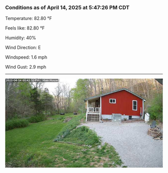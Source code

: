 ### Conditions as of April 14, 2025 at 5:47:26 PM CDT 

Temperature: 82.80 &deg;F

Feels like: 82.80 &deg;F

Humidity: 40%

Wind Direction: E

Windspeed: 1.6 mph

Wind Gust: 2.9 mph

---

<img src="./images/latest.jpeg"/>

